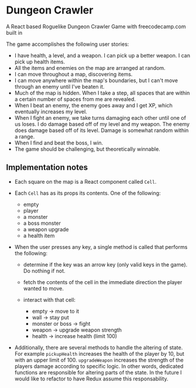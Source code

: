 # Dungeon Crawler
A React based Roguelike Dungeon Crawler Game with freecodecamp.com built in


The game accomplishes the following user stories:

 - I have health, a level, and a weapon. I can pick up a better weapon. I can pick up health items.
 - All the items and enemies on the map are arranged at random.
 - I can move throughout a map, discovering items.
 - I can move anywhere within the map's boundaries, but I can't move through an enemy until I've beaten it.
 - Much of the map is hidden. When I take a step, all spaces that are within a certain number of spaces from me are revealed.
 - When I beat an enemy, the enemy goes away and I get XP, which eventually increases my level.
 - When I fight an enemy, we take turns damaging each other until one of us loses. I do damage based off of my level and my weapon. The enemy does damage based off of its level. Damage is somewhat random within a range.
 - When I find and beat the boss, I win.
 - The game should be challenging, but theoretically winnable.

## Implementation notes

 - Each square on the map is a React component called `Cell`.
 - Each `Cell` has as its props its contents. One of the following:
    - empty
    - player
    - a monster
    - a boss monster
    - a weapon upgrade
    - a health item
 - When the user presses any key, a single method is called that performs the following:
    - determine if the key was an arrow key (only valid keys in the game). Do nothing if not.
    - fetch the contents of the cell in the immediate direction the player wanted to move.
    - interact with that cell:

      - empty -> move to it
      - wall -> stay put
      - monster or boss -> fight
      - weapon -> upgrade weapon strength
      - health -> increase health (limit 100)

  - Additionally, there are several methods to handle the altering of state. For example `pickupHealth` increases the health of the player by 10, but with an upper limit of 100. `upgradeWeapon` increases the strength of the players damage according to specific logic. In other words, dedicated functions are responsible for altering parts of the state. In the future I would like to refactor to have Redux assume this responsability.
